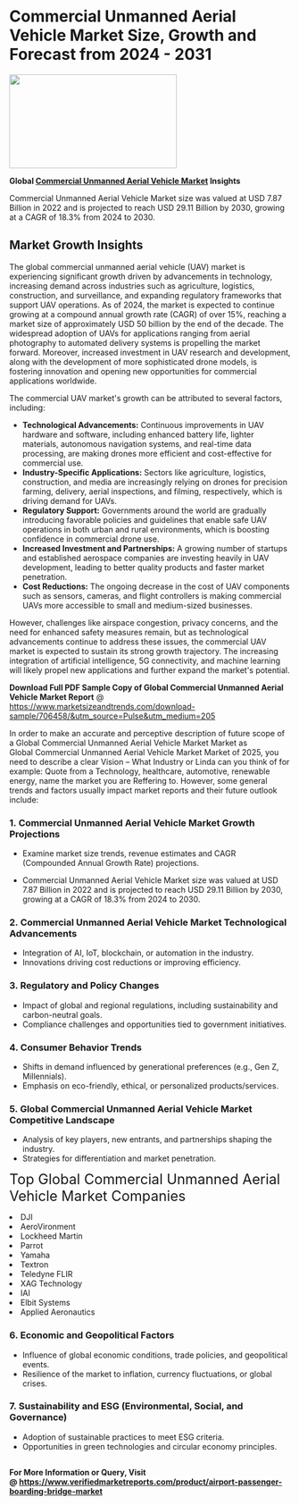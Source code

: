 <H1>Commercial Unmanned Aerial Vehicle Market Size, Growth and Forecast from 2024 - 2031</H1><img class="aligncenter size-medium wp-image-584254" src="https://thirdeyenews.in/wp-content/uploads/2024/09/Global-Market-Research-300x168.jpeg" alt="" width="300" height="168" /><p><strong>Global&nbsp;<a href="https://www.marketsizeandtrends.com/download-sample/706458/&amp;utm_source=Pulse&amp;utm_medium=205">Commercial Unmanned Aerial Vehicle Market</a> Insights</strong></p><p>Commercial Unmanned Aerial Vehicle Market size was valued at USD 7.87 Billion in 2022 and is projected to reach USD 29.11 Billion by 2030, growing at a CAGR of 18.3% from 2024 to 2030.</p><p><h2>Market Growth Insights</h2> <p>The global commercial unmanned aerial vehicle (UAV) market is experiencing significant growth driven by advancements in technology, increasing demand across industries such as agriculture, logistics, construction, and surveillance, and expanding regulatory frameworks that support UAV operations. As of 2024, the market is expected to continue growing at a compound annual growth rate (CAGR) of over 15%, reaching a market size of approximately USD 50 billion by the end of the decade. The widespread adoption of UAVs for applications ranging from aerial photography to automated delivery systems is propelling the market forward. Moreover, increased investment in UAV research and development, along with the development of more sophisticated drone models, is fostering innovation and opening new opportunities for commercial applications worldwide. </p> <p>The commercial UAV market's growth can be attributed to several factors, including:</p> <ul> <li><strong>Technological Advancements:</strong> Continuous improvements in UAV hardware and software, including enhanced battery life, lighter materials, autonomous navigation systems, and real-time data processing, are making drones more efficient and cost-effective for commercial use.</li> <li><strong>Industry-Specific Applications:</strong> Sectors like agriculture, logistics, construction, and media are increasingly relying on drones for precision farming, delivery, aerial inspections, and filming, respectively, which is driving demand for UAVs.</li> <li><strong>Regulatory Support:</strong> Governments around the world are gradually introducing favorable policies and guidelines that enable safe UAV operations in both urban and rural environments, which is boosting confidence in commercial drone use.</li> <li><strong>Increased Investment and Partnerships:</strong> A growing number of startups and established aerospace companies are investing heavily in UAV development, leading to better quality products and faster market penetration.</li> <li><strong>Cost Reductions:</strong> The ongoing decrease in the cost of UAV components such as sensors, cameras, and flight controllers is making commercial UAVs more accessible to small and medium-sized businesses.</li> </ul> <p>However, challenges like airspace congestion, privacy concerns, and the need for enhanced safety measures remain, but as technological advancements continue to address these issues, the commercial UAV market is expected to sustain its strong growth trajectory. The increasing integration of artificial intelligence, 5G connectivity, and machine learning will likely propel new applications and further expand the market's potential.</p> <p></p><p><span class=""><strong>Download Full PDF Sample Copy of Global Commercial Unmanned Aerial Vehicle Market Report</strong> @ <a href="https://www.marketsizeandtrends.com/download-sample/706458/&amp;utm_source=Pulse&amp;utm_medium=205" target="_blank">https://www.marketsizeandtrends.com/download-sample/706458/&amp;utm_source=Pulse&amp;utm_medium=205</a></span></p><p>In order to make an accurate and perceptive description of future scope of a Global&nbsp;Commercial Unmanned Aerial Vehicle Market Market as Global&nbsp;Commercial Unmanned Aerial Vehicle Market Market of 2025, you need to describe a clear Vision &ndash; What Industry or Linda can you think of for example: Quote from a Technology, healthcare, automotive, renewable energy, name the market you are Reffering to. However, some general trends and factors usually impact market reports and their future outlook include:</p><h3>1.&nbsp;<strong>Commercial Unmanned Aerial Vehicle Market Growth Projections</strong></h3><ul><li>Examine market size trends, revenue estimates and CAGR (Compounded Annual Growth Rate) projections.</li><li><p>Commercial Unmanned Aerial Vehicle Market size was valued at USD 7.87 Billion in 2022 and is projected to reach USD 29.11 Billion by 2030, growing at a CAGR of 18.3% from 2024 to 2030.</p></li></ul><h3>2.&nbsp;<strong>Commercial Unmanned Aerial Vehicle Market Technological Advancements</strong></h3><ul><li>Integration of AI, IoT, blockchain, or automation in the industry.</li><li>Innovations driving cost reductions or improving efficiency.</li></ul><h3>3.&nbsp;<strong>Regulatory and Policy Changes</strong></h3><ul><li>Impact of global and regional regulations, including sustainability and carbon-neutral goals.</li><li>Compliance challenges and opportunities tied to government initiatives.</li></ul><h3>4.&nbsp;<strong>Consumer Behavior Trends</strong></h3><ul><li>Shifts in demand influenced by generational preferences (e.g., Gen Z, Millennials).</li><li>Emphasis on eco-friendly, ethical, or personalized products/services.</li></ul><h3>5.&nbsp;<strong>Global Commercial Unmanned Aerial Vehicle Market Competitive Landscape</strong></h3><ul><li>Analysis of key players, new entrants, and partnerships shaping the industry.</li><li>Strategies for differentiation and market penetration.</li></ul><p data-pm-slice="1 1 []"><span style="color: inherit; font-family: inherit; font-size: 25px;">Top Global Commercial Unmanned Aerial Vehicle Market Companies</span></p><div class="" data-test-id=""><p><li>DJI</li><li> AeroVironment</li><li> Lockheed Martin</li><li> Parrot</li><li> Yamaha</li><li> Textron</li><li> Teledyne FLIR</li><li> XAG Technology</li><li> IAI</li><li> Elbit Systems</li><li> Applied Aeronautics</li></p></div><h3>6.&nbsp;<strong>Economic and Geopolitical Factors</strong></h3><ul><li>Influence of global economic conditions, trade policies, and geopolitical events.</li><li>Resilience of the market to inflation, currency fluctuations, or global crises.</li></ul><h3>7.&nbsp;<strong>Sustainability and ESG (Environmental, Social, and Governance)</strong></h3><ul><li>Adoption of sustainable practices to meet ESG criteria.</li><li>Opportunities in green technologies and circular economy principles.</li></ul><h2><strong style="font-size: 14px;">For More Information or Query, Visit @&nbsp;</strong><a style="background-color: #ffffff; font-size: 14px;" href="https://www.marketsizeandtrends.com/report/commercial-unmanned-aerial-vehicle-market/" target="_blank">https://www.verifiedmarketreports.com/product/airport-passenger-boarding-bridge-market</a></h2>
